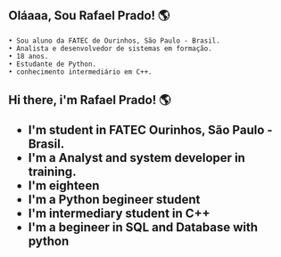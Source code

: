 <h2> Oláaaa, Sou Rafael Prado! 🌎 </h2>
  
    • Sou aluno da FATEC de Ourinhos, São Paulo - Brasil.
    • Analista e desenvolvedor de sistemas em formação.
    • 18 anos.
    • Estudante de Python.
    • conhecimento intermediário em C++.
  
  
  <h2> Hi there, i'm Rafael Prado! 🌎
  <ul>
      <li> I'm student in FATEC Ourinhos, São Paulo - Brasil. 
      <li> I'm a Analyst and system developer in training. 
      <li> I'm eighteen 
      <li> I'm a Python begineer student 
      <li> I'm intermediary student in C++ 
      <li> I'm a begineer in SQL and Database with python 
 
